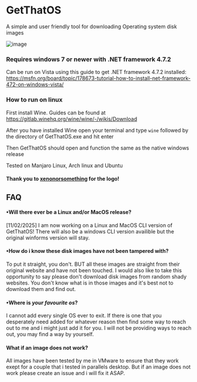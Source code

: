 # GetThatOS

A simple and user friendly tool for downloading Operating system disk images 

![image](https://github.com/user-attachments/assets/71e0fa0c-98ed-4716-b7d7-8016af5765fb)


### Requires windows 7 or newer with .NET framework 4.7.2 
Can be run on Vista using this guide to get .NET framework 4.7.2 installed: https://msfn.org/board/topic/178673-tutorial-how-to-install-net-framework-472-on-windows-vista/



### How to run on linux

First install Wine. Guides can be found at https://gitlab.winehq.org/wine/wine/-/wikis/Download

After you have installed Wine open your terminal and type `wine` followed by the directory of GetThatOS.exe and hit enter

Then GetThatOS should open and function the same as the native windows release

Tested on Manjaro Linux, Arch linux and Ubuntu






#### Thank you to [xenonorsomething](https://github.com/XenonOrSomething) for the logo!




## FAQ

#### •Will there ever be a Linux and/or MacOS release?

[11/02/2025] I am now working on a Linux and MacOS CLI version of GetThatOS! There will also be a windows CLI version availible but the original winforms version will stay.




#### •How do i know these disk images have not been tampered with?

To put it straight, you don't. BUT all these images are straight from their original website and have not been touched. I would also like to take this opportunity to say please don't download disk images from random shady websites. You don't know what is in those images and it's best not to download them and find out.




#### •Where is *your favourite os*?

I cannot add every single OS ever to exit. If there is one that you desperately need added for whatever reason then find some way to reach out to me and i might just add it for you. I will not be providing ways to reach out, you may find a way by yourself.




#### What if an image does not work?

All images have been tested by me in VMware to ensure that they work exept for a couple that i tested in parallels desktop. But if an image does not work please create an issue and i will fix it ASAP.
